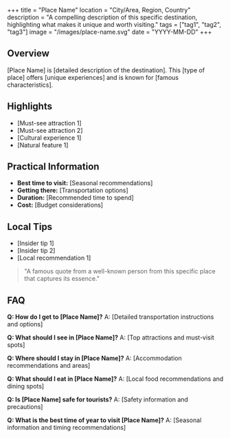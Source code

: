 +++
title = "Place Name"
location = "City/Area, Region, Country"
description = "A compelling description of this specific destination, highlighting what makes it unique and worth visiting."
tags = ["tag1", "tag2", "tag3"]
image = "/images/place-name.svg"
date = "YYYY-MM-DD"
+++

## Overview

[Place Name] is [detailed description of the destination]. This [type of place] offers [unique experiences] and is known for [famous characteristics].

## Highlights

- [Must-see attraction 1]
- [Must-see attraction 2]
- [Cultural experience 1]
- [Natural feature 1]

## Practical Information

- **Best time to visit:** [Seasonal recommendations]
- **Getting there:** [Transportation options]
- **Duration:** [Recommended time to spend]
- **Cost:** [Budget considerations]

## Local Tips

- [Insider tip 1]
- [Insider tip 2]
- [Local recommendation 1]

> "A famous quote from a well-known person from this specific place that captures its essence."

## FAQ

**Q: How do I get to [Place Name]?**
A: [Detailed transportation instructions and options]

**Q: What should I see in [Place Name]?**
A: [Top attractions and must-visit spots]

**Q: Where should I stay in [Place Name]?**
A: [Accommodation recommendations and areas]

**Q: What should I eat in [Place Name]?**
A: [Local food recommendations and dining spots]

**Q: Is [Place Name] safe for tourists?**
A: [Safety information and precautions]

**Q: What is the best time of year to visit [Place Name]?**
A: [Seasonal information and timing recommendations]

